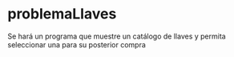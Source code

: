 # problemaLlaves
Se hará un programa que muestre un catálogo de llaves y permita seleccionar una para su posterior compra
